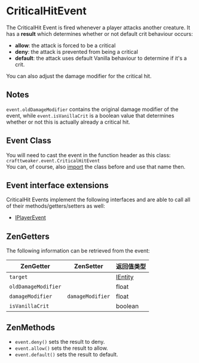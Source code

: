 # CriticalHitEvent

The CriticalHit Event is fired whenever a player attacks another creature. It has a **result** which determines whether or not default crit behaviour occurs:

- **allow**: the attack is forced to be a critical
- **deny**: the attack is prevented from being a critical
- **default**: the attack uses default Vanilla behaviour to determine if it's a crit.

You can also adjust the damage modifier for the critical hit.

## Notes

`event.oldDamageModifier` contains the original damage modifier of the event, while `event.isVanillaCrit` is a boolean value that determines whether or not this is actually already a critical hit.

## Event Class
You will need to cast the event in the function header as this class:  
`crafttweaker.event.CriticalHitEvent`  
You can, of course, also [import](/AdvancedFunctions/Import/) the class before and use that name then.

## Event interface extensions
CriticalHit Events implement the following interfaces and are able to call all of their methods/getters/setters as well:

- [IPlayerEvent](/Vanilla/Events/Events/IPlayerEvent/)

## ZenGetters
The following information can be retrieved from the event:

| ZenGetter           | ZenSetter        | 返回值类型                                 |
| ------------------- | ---------------- | ------------------------------------- |
| `target`            |                  | [IEntity](/Vanilla/Entities/IEntity/) |
| `oldDamageModifier` |                  | float                                 |
| `damageModifier`    | `damageModifier` | float                                 |
| `isVanillaCrit`     |                  | boolean                               |

## ZenMethods

- `event.deny()` sets the result to deny.
- `event.allow()` sets the result to allow.
- `event.default()` sets the result to default.
